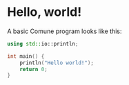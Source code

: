 # Hello, world!

A basic Comune program looks like this:

```cpp
using std::io::println;

int main() {
	println("Hello world!");
	return 0;	
}
```